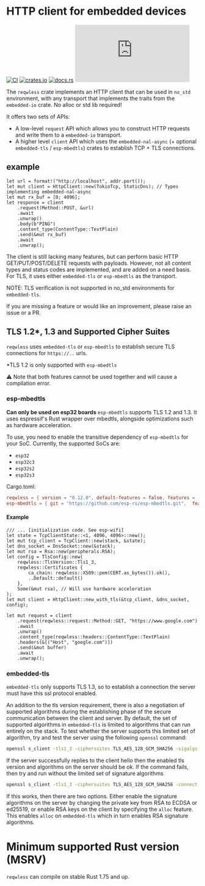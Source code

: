 # HTTP client for embedded devices

[![CI](https://github.com/drogue-iot/reqwless/actions/workflows/ci.yaml/badge.svg)](https://github.com/drogue-iot/reqwless/actions/workflows/ci.yaml)
[![crates.io](https://img.shields.io/crates/v/reqwless.svg)](https://crates.io/crates/reqwless)
[![docs.rs](https://docs.rs/reqwless/badge.svg)](https://docs.rs/reqwless)
[![Matrix](https://img.shields.io/matrix/drogue-iot:matrix.org)](https://matrix.to/#/#drogue-iot:matrix.org)

The `reqwless` crate implements an HTTP client that can be used in `no_std` environment, with any transport that implements the 
traits from the `embedded-io` crate. No alloc or std lib required!

It offers two sets of APIs:

* A low-level `request` API which allows you to construct HTTP requests and write them to a `embedded-io` transport.
* A higher level `client` API which uses the `embedded-nal-async` (+ optional `embedded-tls` / `esp-mbedtls`) crates to establish TCP + TLS connections.

## example

```rust,ignore
let url = format!("http://localhost", addr.port());
let mut client = HttpClient::new(TokioTcp, StaticDns); // Types implementing embedded-nal-async
let mut rx_buf = [0; 4096];
let response = client
    .request(Method::POST, &url)
    .await
    .unwrap()
    .body(b"PING")
    .content_type(ContentType::TextPlain)
    .send(&mut rx_buf)
    .await
    .unwrap();
```

The client is still lacking many features, but can perform basic HTTP GET/PUT/POST/DELETE requests with payloads. However, not all content types and status codes are implemented, and are added on a need basis.  For TLS, it uses either `embedded-tls` or `esp-mbedtls` as the transport.

NOTE: TLS verification is not supported in no_std environments for `embedded-tls`.

If you are missing a feature or would like an improvement, please raise an issue or a PR.

## TLS 1.2*, 1.3 and Supported Cipher Suites
`reqwless` uses `embedded-tls` or `esp-mbedtls` to establish secure TLS connections for `https://..` urls.

*TLS 1.2 is only supported with `esp-mbedtls`

:warning: Note that both features cannot be used together and will cause a compilation error.

### esp-mbedtls
**Can only be used on esp32 boards**
`esp-mbedtls` supports TLS 1.2 and 1.3. It uses espressif's Rust wrapper over mbedtls, alongside optimizations such as hardware acceleration.

To use, you need to enable the transitive dependency of `esp-mbedtls` for your SoC.
Currently, the supported SoCs are:

 - `esp32`
 - `esp32c3`
 - `esp32s2`
 - `esp32s3`

Cargo.toml: 

```toml
reqwless = { version = "0.12.0", default-features = false, features = ["esp-mbedtls", "log"] }
esp-mbedtls = { git = "https://github.com/esp-rs/esp-mbedtls.git",  features = ["esp32s3"] }
```
<!-- TODO: Update this when esp-mbedtls switches to the unified hal -->

#### Example
```rust,ignore
/// ... [initialization code. See esp-wifi]
let state = TcpClientState::<1, 4096, 4096>::new();
let mut tcp_client = TcpClient::new(stack, &state);
let dns_socket = DnsSocket::new(&stack);
let mut rsa = Rsa::new(peripherals.RSA);
let config = TlsConfig::new(
    reqwless::TlsVersion::Tls1_3,
    reqwless::Certificates {
        ca_chain: reqwless::X509::pem(CERT.as_bytes()).ok(),
        ..Default::default()
    },
    Some(&mut rsa), // Will use hardware acceleration
);
let mut client = HttpClient::new_with_tls(&tcp_client, &dns_socket, config);

let mut request = client
    .request(reqwless::request::Method::GET, "https://www.google.com")
    .await
    .unwrap()
    .content_type(reqwless::headers::ContentType::TextPlain)
    .headers(&[("Host", "google.com")])
    .send(&mut buffer)
    .await
    .unwrap();
```

### embedded-tls
`embedded-tls` only supports TLS 1.3, so to establish a connection the server must have this ssl protocol enabled.

An addition to the tls version requirement, there is also a negotiation of supported algorithms during the establishing phase of the secure communication between the client and server.
By default, the set of supported algorithms in `embedded-tls` is limited to algorithms that can run entirely on the stack.
To test whether the server supports this limited set of algorithm, try and test the server using the following `openssl` command:

```bash
openssl s_client -tls1_3 -ciphersuites TLS_AES_128_GCM_SHA256 -sigalgs "ECDSA+SHA256:ECDSA+SHA384:ed25519" -connect hostname:443
```

If the server successfully replies to the client hello then the enabled tls version and algorithms on the server should be ok.
If the command fails, then try and run without the limited set of signature algorithms

```bash
openssl s_client -tls1_3 -ciphersuites TLS_AES_128_GCM_SHA256 -connect hostname:443
```

If this works, then there are two options. Either enable the signature algorithms on the server by changing the private key from RSA to ECDSA or ed25519, or enable RSA keys on the client by specifying the `alloc` feature.
This enables `alloc` on `embedded-tls` which in turn enables RSA signature algorithms.


# Minimum supported Rust version (MSRV)

`reqwless` can compile on stable Rust 1.75 and up.
